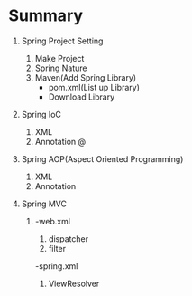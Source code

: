 # Summary



1. Spring Project Setting
   1. Make Project
   2. Spring Nature
   3. Maven(Add Spring Library)
      - pom.xml(List up Library)
      - Download Library
   
2. Spring IoC
   1. XML
   2. Annotation @
   
3. Spring AOP(Aspect Oriented Programming)
   1. XML
   2. Annotation
   
4. Spring MVC

   1. -web.xml

      1. dispatcher
      2. filter

      -spring.xml

      1. ViewResolver

      